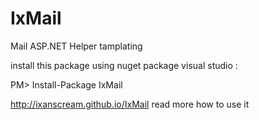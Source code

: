 # IxMail
Mail ASP.NET Helper tamplating

install this package using nuget package visual studio : 

PM> Install-Package IxMail 

http://ixanscream.github.io/IxMail read more how to use it

